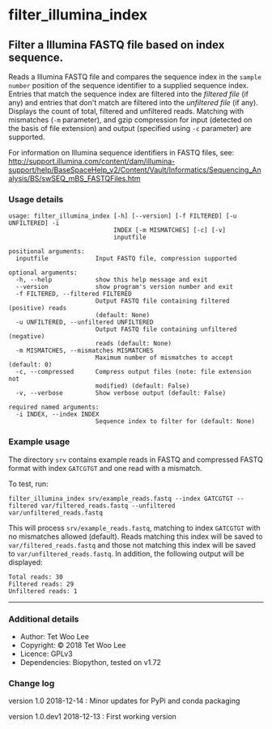 # filter_illumina_index
## Filter a Illumina FASTQ file based on index sequence.

Reads a Illumina FASTQ file and compares the sequence index in the
`sample number` position of the sequence identifier to a supplied sequence
index. Entries that match the sequence index are filtered into the *filtered
file* (if any) and entries that don't match are filtered into the *unfiltered
file* (if any). Displays the count of total, filtered and unfiltered reads.
Matching with mismatches (`-m` parameter), and gzip compression for input
(detected on the basis of file extension) and output (specified using `-c`
parameter) are supported.

For information on Illumina sequence identifiers in FASTQ files, see: http://support.illumina.com/content/dam/illumina-support/help/BaseSpaceHelp_v2/Content/Vault/Informatics/Sequencing_Analysis/BS/swSEQ_mBS_FASTQFiles.htm

### Usage details

```
usage: filter_illumina_index [-h] [--version] [-f FILTERED] [-u UNFILTERED] -i
                             INDEX [-m MISMATCHES] [-c] [-v]
                             inputfile

positional arguments:
  inputfile             Input FASTQ file, compression supported

optional arguments:
  -h, --help            show this help message and exit
  --version             show program's version number and exit
  -f FILTERED, --filtered FILTERED
                        Output FASTQ file containing filtered (positive) reads
                        (default: None)
  -u UNFILTERED, --unfiltered UNFILTERED
                        Output FASTQ file containing unfiltered (negative)
                        reads (default: None)
  -m MISMATCHES, --mismatches MISMATCHES
                        Maximum number of mismatches to accept (default: 0)
  -c, --compressed      Compress output files (note: file extension not
                        modified) (default: False)
  -v, --verbose         Show verbose output (default: False)

required named arguments:
  -i INDEX, --index INDEX
                        Sequence index to filter for (default: None)
```

### Example usage

The directory `srv` contains example reads in FASTQ and compressed FASTQ format with index `GATCGTGT` and one read with a mismatch.

To test, run:

`filter_illumina_index srv/example_reads.fastq --index GATCGTGT --filtered var/filtered_reads.fastq --unfiltered var/unfiltered_reads.fastq`

This will process `srv/example_reads.fastq`, matching to index `GATCGTGT` with no mismatches allowed (default). Reads matching this index will be saved to `var/filtered_reads.fastq` and those not matching this index will be saved to  `var/unfiltered_reads.fastq`. In addition, the following output will be displayed:

```
Total reads: 30
Filtered reads: 29
Unfiltered reads: 1
```

---

### Additional details

* Author:       Tet Woo Lee
* Copyright:    © 2018 Tet Woo Lee
* Licence:      GPLv3
* Dependencies: Biopython, tested on v1.72

### Change log

version 1.0 2018-12-14
: Minor updates for PyPi and conda packaging

version 1.0.dev1 2018-12-13
: First working version
